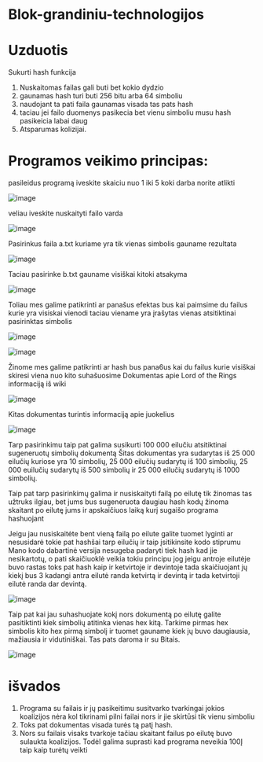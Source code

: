 # Blok-grandiniu-technologijos

# Uzduotis

Sukurti hash funkcija 

1. Nuskaitomas failas gali buti bet kokio dydzio
2. gaunamas hash turi buti 256 bitu arba 64 simboliu 
3. naudojant ta pati faila gaunamas visada tas pats hash
4. taciau jei failo duomenys pasikecia bet vienu simboliu musu hash pasikeicia labai daug
5. Atsparumas kolizijai.

# Programos veikimo principas:
pasileidus programą iveskite skaiciu nuo 1 iki 5 koki darba norite atlikti

![image](https://user-images.githubusercontent.com/75576100/135527123-13e96112-e4a6-49db-8be3-02fa1b4de055.png)

veliau iveskite nuskaityti failo varda

![image](https://user-images.githubusercontent.com/75576100/135520396-b8065ca3-01af-4bdd-9c81-71d76d23e08b.png)

Pasirinkus faila a.txt kuriame yra tik vienas simbolis gauname rezultata 

![image](https://user-images.githubusercontent.com/75576100/135521162-dc6e7703-4765-43cb-bc1a-6447e36aee6f.png)

Taciau pasirinke b.txt gauname visiškai kitoki atsakyma

![image](https://user-images.githubusercontent.com/75576100/135521288-80fffb5b-d7fe-4d1f-a8ed-69755643580f.png)

Toliau mes galime patikrinti ar panašus efektas bus kai paimsime du failus kurie yra visiskai vienodi taciau viename yra įrašytas vienas atsitiktinai pasirinktas simbolis

![image](https://user-images.githubusercontent.com/75576100/135521571-c7a348aa-bddf-403e-b6ab-43ec8597ab31.png)

![image](https://user-images.githubusercontent.com/75576100/135521645-aa14ca18-b53e-419c-849a-711afaddfedf.png)

Žinome mes galime patikrinti ar hash bus pana6us kai du failus kurie visiškai skiresi viena nuo kito suhašuosime
Dokumentas apie Lord of the Rings informaciją iš wiki 

![image](https://user-images.githubusercontent.com/75576100/135522017-c79c4e72-689e-434b-b0f4-6cac819d0674.png)

Kitas dokumentas turintis informaciją apie juokelius

![image](https://user-images.githubusercontent.com/75576100/135522175-4d330675-2eff-450e-acf0-ee50ed228425.png)

Tarp pasirinkimu taip pat galima susikurti 100 000 eilučiu atsitiktinai sugeneruotų simbolių dokumentą
Šitas dokumentas yra sudarytas iš 25 000 eilučių kuriose yra 10 simbolių, 25 000 eilučių sudarytų iš 100 simbolių, 25 000 euilučių sudarytų iš 500 simbolių ir 25 000 eilučių sudarytų iš 1000 simbolių.

Taip pat tarp pasirinkimų galima ir nusiskaityti failą po eilutę tik žinomas tas užtruks ilgiau, bet jums bus sugeneruota daugiau hash kodų žinoma skaitant po eilutę jums ir apskaičiuos laiką kurį sugaišo programa hashuojant


Jeigu jau nusiskaitėte bent vieną failą po eilute galite tuomet lyginti ar nesusidarė tokie pat hashšai tarp eilučių ir taip įsitikinsite kodo stiprumu 
Mano kodo dabartinė versija nesugeba padaryti tiek hash kad jie nesikartotų, o pati skaičiuoklė veikia tokiu principu jog jeigu antroje eilutėje buvo rastas toks pat hash kaip ir ketvirtoje ir devintoje tada skaičiuojant jų kiekį bus 3 kadangi antra eilutė randa ketvirtą ir devintą ir tada ketvirtoji eilutė randa dar devintą.

![image](https://user-images.githubusercontent.com/75576100/135526893-3430aa7f-dd34-4e8f-ac8c-41bf19850e05.png)

Taip pat kai jau suhashuojate kokį nors dokumentą po eilutę galite pasitiktinti kiek simbolių atitinka vienas hex kitą. Tarkime pirmas hex simbolis kito hex pirmą simbolį ir tuomet gauname kiek jų buvo daugiausia, mažiausia ir vidutiniškai. Tas pats daroma ir su Bitais.

![image](https://user-images.githubusercontent.com/75576100/135524342-9375da47-8ba8-4fa9-a48c-bdb86caaa0a1.png)

# išvados 

1. Programa su failais ir jų pasikeitimu susitvarko tvarkingai jokios koalizijos nėra kol tikrinami pilni failai nors ir jie skirtūsi tik vienu simboliu 
2. Toks pat dokumentas visada turės tą patį hash.
3. Nors su failais visaks tvarkoje tačiau skaitant failus po eilutę buvo sulaukta koalizijos. Todėl galima suprasti kad programa neveikia 100Į taip kaip turėtų veikti
